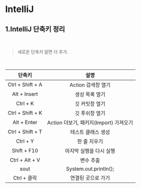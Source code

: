 # IntelliJ
## 1.IntelliJ 단축키 정리
</br>

>새로운 단축키 알면 더 추가.

</br>

|단축키|설명
|:---:|:---:|
|Ctrl + Shift + A|Action 검색창 열기
|Alt + Insert|생성 목록 열기
|Ctrl + K|깃 커밋창 열기
|Ctrl + Shift + K| 깃 푸쉬창 열기
|Alt + Enter|Action 더보기, 패키지(Import) 가져오기
|Ctrl + Shift + T|테스트 클래스 생성
|Ctrl + Y|한 줄 지우기
|Shift + F10|마지막 실행을 다시 실행
|Ctrl + Alt + V|변수 추출
|sout|System.out.println();
|Ctrl + 클릭| 연결된 곳으로 가기

